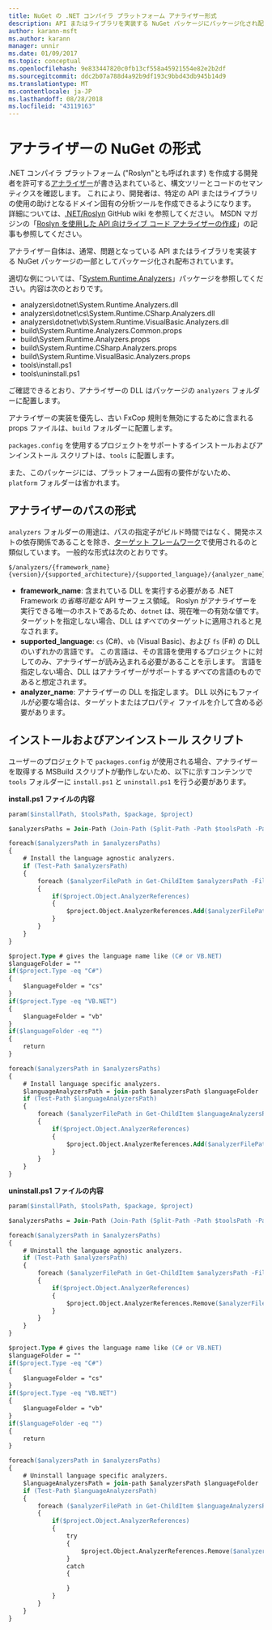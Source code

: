 ```yaml
---
title: NuGet の .NET コンパイラ プラットフォーム アナライザー形式
description: API またはライブラリを実装する NuGet パッケージにパッケージ化され配布される、.NET アナライザーの規則です。
author: karann-msft
ms.author: karann
manager: unnir
ms.date: 01/09/2017
ms.topic: conceptual
ms.openlocfilehash: 9e833447820c0fb13cf558a45921554e82e2b2df
ms.sourcegitcommit: ddc2b07a788d4a92b9df193c9bbd43db945b14d9
ms.translationtype: MT
ms.contentlocale: ja-JP
ms.lasthandoff: 08/28/2018
ms.locfileid: "43119163"
---
```

# <a name="analyzer-nuget-formats"></a>アナライザーの NuGet の形式

.NET コンパイラ プラットフォーム ("Roslyn"とも呼ばれます) を作成する開発者を許可する[アナライザー](https://github.com/dotnet/roslyn/wiki/How-To-Write-a-C%23-Analyzer-and-Code-Fix)が書き込まれていると、構文ツリーとコードのセマンティクスを確認します。 これにより、開発者は、特定の API またはライブラリの使用の助けとなるドメイン固有の分析ツールを作成できるようになります。 詳細については、[.NET/Roslyn](https://github.com/dotnet/roslyn/wiki) GitHub wiki を参照してください。 MSDN マガジンの「[Roslyn を使用した API 向けライブ コード アナライザーの作成](https://msdn.microsoft.com/magazine/dn879356.aspx)」の記事も参照してください。

アナライザー自体は、通常、問題となっている API またはライブラリを実装する NuGet パッケージの一部としてパッケージ化され配布されています。

適切な例については、「[System.Runtime.Analyzers](https://www.nuget.org/packages/System.Runtime.Analyzers)」パッケージを参照してください。内容は次のとおりです。

- analyzers\dotnet\System.Runtime.Analyzers.dll
- analyzers\dotnet\cs\System.Runtime.CSharp.Analyzers.dll
- analyzers\dotnet\vb\System.Runtime.VisualBasic.Analyzers.dll
- build\System.Runtime.Analyzers.Common.props
- build\System.Runtime.Analyzers.props
- build\System.Runtime.CSharp.Analyzers.props
- build\System.Runtime.VisualBasic.Analyzers.props
- tools\install.ps1
- tools\uninstall.ps1

ご確認できるとおり、アナライザーの DLL はパッケージの `analyzers` フォルダーに配置します。

アナライザーの実装を優先し、古い FxCop 規則を無効にするために含まれる props ファイルは、`build` フォルダーに配置します。

`packages.config` を使用するプロジェクトをサポートするインストールおよびアンインストール スクリプトは、`tools` に配置します。

また、このパッケージには、プラットフォーム固有の要件がないため、`platform` フォルダーは省かれます。


## <a name="analyzers-path-format"></a>アナライザーのパスの形式

`analyzers` フォルダーの用途は、パスの指定子がビルド時間ではなく、開発ホストの依存関係であることを除き、[ターゲット フレームワーク](../create-packages/supporting-multiple-target-frameworks.md)で使用されるのと類似しています。 一般的な形式は次のとおりです。

    $/analyzers/{framework_name}{version}/{supported_architecture}/{supported_language}/{analyzer_name}.dll

- **framework_name**: 含まれている DLL を実行する必要がある .NET Framework の*省略可能な* API サーフェス領域。 Roslyn がアナライザーを実行できる唯一のホストであるため、`dotnet` は、現在唯一の有効な値です。 ターゲットを指定しない場合、DLL は*すべて*のターゲットに適用されると見なされます。
- **supported_language**: `cs` (C#)、`vb` (Visual Basic)、および `fs` (F#) の DLL のいずれかの言語です。 この言語は、その言語を使用するプロジェクトに対してのみ、アナライザーが読み込まれる必要があることを示します。 言語を指定しない場合、DLL はアナライザーがサポートする*すべて*の言語のものであると想定されます。
- **analyzer_name**: アナライザーの DLL を指定します。 DLL 以外にもファイルが必要な場合は、ターゲットまたはプロパティ ファイルを介して含める必要があります。


## <a name="install-and-uninstall-scripts"></a>インストールおよびアンインストール スクリプト

ユーザーのプロジェクトで `packages.config` が使用される場合、アナライザーを取得する MSBuild スクリプトが動作しないため、以下に示すコンテンツで `tools` フォルダーに `install.ps1` と `uninstall.ps1` を行う必要があります。

**install.ps1 ファイルの内容**

```ps
param($installPath, $toolsPath, $package, $project)

$analyzersPaths = Join-Path (Join-Path (Split-Path -Path $toolsPath -Parent) "analyzers" ) * -Resolve

foreach($analyzersPath in $analyzersPaths)
{
    # Install the language agnostic analyzers.
    if (Test-Path $analyzersPath)
    {
        foreach ($analyzerFilePath in Get-ChildItem $analyzersPath -Filter *.dll)
        {
            if($project.Object.AnalyzerReferences)
            {
                $project.Object.AnalyzerReferences.Add($analyzerFilePath.FullName)
            }
        }
    }
}

$project.Type # gives the language name like (C# or VB.NET)
$languageFolder = ""
if($project.Type -eq "C#")
{
    $languageFolder = "cs"
}
if($project.Type -eq "VB.NET")
{
    $languageFolder = "vb"
}
if($languageFolder -eq "")
{
    return
}

foreach($analyzersPath in $analyzersPaths)
{
    # Install language specific analyzers.
    $languageAnalyzersPath = join-path $analyzersPath $languageFolder
    if (Test-Path $languageAnalyzersPath)
    {
        foreach ($analyzerFilePath in Get-ChildItem $languageAnalyzersPath -Filter *.dll)
        {
            if($project.Object.AnalyzerReferences)
            {
                $project.Object.AnalyzerReferences.Add($analyzerFilePath.FullName)
            }
        }
    }
}
```


**uninstall.ps1 ファイルの内容**

```ps
param($installPath, $toolsPath, $package, $project)

$analyzersPaths = Join-Path (Join-Path (Split-Path -Path $toolsPath -Parent) "analyzers" ) * -Resolve

foreach($analyzersPath in $analyzersPaths)
{
    # Uninstall the language agnostic analyzers.
    if (Test-Path $analyzersPath)
    {
        foreach ($analyzerFilePath in Get-ChildItem $analyzersPath -Filter *.dll)
        {
            if($project.Object.AnalyzerReferences)
            {
                $project.Object.AnalyzerReferences.Remove($analyzerFilePath.FullName)
            }
        }
    }
}

$project.Type # gives the language name like (C# or VB.NET)
$languageFolder = ""
if($project.Type -eq "C#")
{
    $languageFolder = "cs"
}
if($project.Type -eq "VB.NET")
{
    $languageFolder = "vb"
}
if($languageFolder -eq "")
{
    return
}

foreach($analyzersPath in $analyzersPaths)
{
    # Uninstall language specific analyzers.
    $languageAnalyzersPath = join-path $analyzersPath $languageFolder
    if (Test-Path $languageAnalyzersPath)
    {
        foreach ($analyzerFilePath in Get-ChildItem $languageAnalyzersPath -Filter *.dll)
        {
            if($project.Object.AnalyzerReferences)
            {
                try
                {
                    $project.Object.AnalyzerReferences.Remove($analyzerFilePath.FullName)
                }
                catch
                {

                }
            }
        }
    }
}
```

